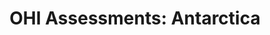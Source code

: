 ---
type: ohi-assessment
title: "OHI Assessments: Antarctica"
name: "Assessments"
bg_image: "/images/banners/fish-school.jpg"
---